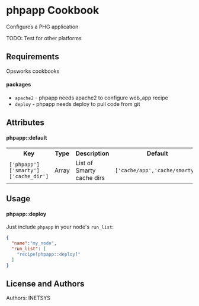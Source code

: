 phpapp Cookbook
===============
Configures a PHG application

TODO: Test for other platforms

Requirements
------------
Opsworks cookbooks

#### packages
- `apache2` - phpapp needs apache2 to configure web_app recipe
- `deploy` - phpapp needs deploy to pull code from git

Attributes
----------

#### phpapp::default
<table>
  <tr>
    <th>Key</th>
    <th>Type</th>
    <th>Description</th>
    <th>Default</th>
  </tr>
  <tr>
    <td><code>['phpapp']['smarty']['cache_dir']</code></td>
    <td>Array</td>
    <td>List of Smarty cache dirs</td>
    <td><code>['cache/app','cache/smarty']</code></td>
  </tr>
</table>

Usage
-----
#### phpapp::deploy

Just include `phpapp` in your node's `run_list`:

```json
{
  "name":"my_node",
  "run_list": [
    "recipe[phpapp::deploy]"
  ]
}
```

License and Authors
-------------------
Authors: INETSYS
